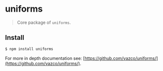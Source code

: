 # uniforms

> Core package of `uniforms`.

## Install

```sh
$ npm install uniforms
```

For more in depth documentation see: [https://github.com/vazco/uniforms/](https://github.com/vazco/uniforms/).
